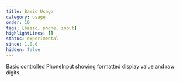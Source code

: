 ```yaml
---
title: Basic Usage
category: usage
order: 10
tags: [basic, phone, input]
highlightLines: []
status: experimental
since: 1.0.0
hidden: false
---
```


Basic controlled PhoneInput showing formatted display value and raw digits.
